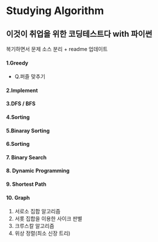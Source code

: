 # Studying Algorithm
## 이것이 취업을 위한 코딩테스트다 with 파이썬
복기하면서 문제 소스 분리 + readme 업데이트
#### 1.Greedy
- Q.퍼즐 맞추기
#### 2.Implement
#### 3.DFS / BFS
#### 4.Sorting
#### 5.Binaray Sorting
#### 6.Sorting
#### 7. Binary Search
#### 8. Dynamic Programming
#### 9. Shortest Path
#### 10. Graph
1. 서로소 집합 알고리즘
2. 서롯 집합을 이용한 사이크 판별
3. 크루스칼 알고리즘
4. 위상 정렬(최소 신장 트리)
